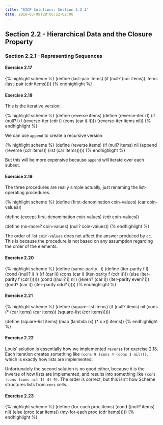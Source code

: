 ```yaml
---
title: "SICP Solutions: Section 2.2.1"
date: 2018-03-09T20:06:52+02:00
---
```


## Section 2.2 - Hierarchical Data and the Closure Property

### Section 2.2.1 - Representing Sequences

#### Exercise 2.17

{% highlight scheme %}
(define (last-pair items)
    (if (null? (cdr items))
        items
        (last-pair (cdr items))))
{% endhighlight %}

#### Exercise 2.18

This is the iterative version:

{% highlight scheme %}
(define (reverse items)
    (define (reverse-iter i l)
      (if (null? i)
          l
          (reverse-iter (cdr i) (cons (car i) l))))
    (reverse-iter items nil))
{% endhighlight %}

We can use `append` to create a recursive version:

{% highlight scheme %}
(define (reverse items)
    (if (null? items)
        nil
        (append (reverse (cdr items)) (list (car items)))))
{% endhighlight %}

But this will be more expensive because `append` will iterate over each subset.

#### Exercise 2.19

The three procedures are really simple actually, just renaming the
list-operating procedures.

{% highlight scheme %}
(define (first-denomination coin-values)
  (car coin-values))

(define (except-first-denomination coin-values)
  (cdr coin-values))

(define (no-more? coin-values)
  (null? coin-values))
{% endhighlight %}

The order of list `coin-values` does not affect the answer produced by `cc`.
This is because the procedure is not based on any assumption regarding the order
of the elements.

#### Exercise 2.20

{% highlight scheme %}
(define (same-parity . i)
    (define (iter-parity f l)
      (cond ((null? l) l)
            ((f (car l)) (cons (car l) (iter-parity f (cdr l))))
            (else (iter-parity f (cdr l)))))
    (cond ((null? i) nil)
          ((even? (car i)) (iter-parity even? i))
          ((odd? (car i)) (iter-parity odd? i))))
{% endhighlight %}

#### Exercise 2.21

{% highlight scheme %}
(define (square-list items)
  (if (null? items)
      nil
      (cons (* (car items) (car items))
            (square-list (cdr items)))))

(define (square-list items)
  (map (lambda (x) (* x x)) items))
{% endhighlight %}

#### Exercise 2.22

Louis' solution is essentially how we implemented `reverse` for exercise 2.18.
Each iteration creates something like `(cons 9 (cons 4 (cons 1 nil)))`,
which is exactly how lists are implemented.

Unfortunately the second solution is no good either, because it is the inverse
of how lists are implemented, and results into something like
`(cons (cons (cons nil 1) 4) 9)`. The order is correct, but this isn't how
Scheme structures lists from `cons` cells.

#### Exercise 2.23

{% highlight scheme %}
(define (for-each proc items)
  (cond ((null? items) nil)
        (else (proc (car items))
              (my-for-each proc (cdr items)))))
{% endhighlight %}
